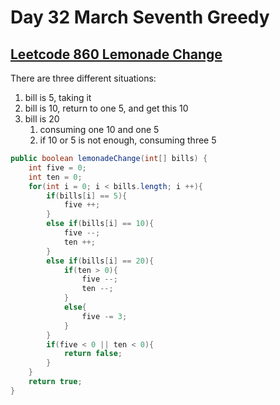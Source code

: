 # Day 32 March Seventh Greedy

## [Leetcode 860 Lemonade Change](https://leetcode.com/problems/lemonade-change/)

There are three different situations:

1. bill is 5, taking it
2. bill is 10, return to one 5, and get this 10
3. bill is 20
   1. consuming one 10 and one 5
   2. if 10 or 5 is not enough, consuming three 5

```java
public boolean lemonadeChange(int[] bills) {
    int five = 0;
    int ten = 0;
    for(int i = 0; i < bills.length; i ++){
        if(bills[i] == 5){
            five ++;
        }
        else if(bills[i] == 10){
            five --;
            ten ++;
        }
        else if(bills[i] == 20){
            if(ten > 0){
                five --;
                ten --;
            }
            else{
                five -= 3;
            }
        }
        if(five < 0 || ten < 0){
            return false;
        }
    }
    return true;
}
```
